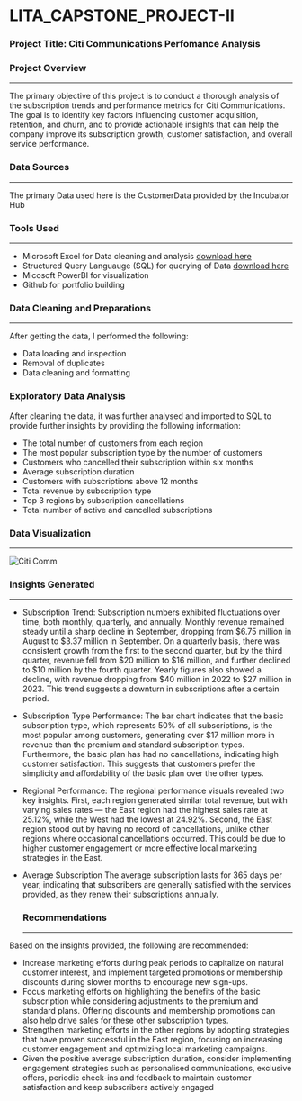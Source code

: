 # LITA_CAPSTONE_PROJECT-II

### Project Title: Citi Communications Perfomance Analysis

### Project Overview
---
The primary objective of this project is to conduct a thorough analysis of the subscription trends and performance metrics for Citi Communications. The goal is to identify key factors influencing customer acquisition, retention, and churn, and to provide actionable insights that can help the company improve its subscription growth, customer satisfaction, and overall service performance.

### Data Sources
---
The primary Data used here is the CustomerData provided by the Incubator Hub

### Tools Used
---
- Microsoft Excel for Data cleaning and analysis [download here](https://1drv.ms/x/c/3d767624932c4481/EYUL3nu9mcpKqPdPKRv2thsBkdHyGPh1_5JfMw_nt1hzvg?e=sWJeTu)
- Structured Query Languauge (SQL) for querying of Data [download here](https://1drv.ms/w/c/3d767624932c4481/ET6T2MftEwxGuta3vZrKR4wBSAZUbD7iqqDSE9lkVARgpw?e=gc5MLQ)
- Micosoft PowerBI for visualization
- Github for portfolio building

### Data Cleaning and Preparations
----
After getting the data, I performed the following:
- Data loading and inspection
- Removal of duplicates
- Data cleaning and formatting

### Exploratory Data Analysis
After cleaning the data, it was further analysed and imported to SQL to provide further insights by providing the following information:
- The total number of customers from each region
- The most popular subscription type by the number of customers
- Customers who cancelled their subscription within six months
- Average subscription duration
- Customers with subscriptions above 12 months
- Total revenue by subscription type
- Top 3 regions by subscription cancellations
- Total number of active and cancelled subscriptions

 ### Data Visualization
 ----
![Citi Comm](https://github.com/user-attachments/assets/1f5940de-1148-48b5-adb9-45c3768e935a)

### Insights Generated
---
- Subscription Trend:
  Subscription numbers exhibited fluctuations over time, both monthly, quarterly, and annually. Monthly revenue remained steady until a sharp decline in September, dropping from $6.75 million in August to $3.37 million in September. On a quarterly basis, there was consistent growth from the first to the second quarter, but by the third quarter, revenue fell from $20 million to $16 million, and further declined to $10 million by the fourth quarter. Yearly figures also showed a decline, with revenue dropping from $40 million in 2022 to $27 million in 2023. This trend suggests a downturn in subscriptions after a certain period.
- Subscription Type Performance:
The bar chart indicates that the basic subscription type, which represents 50% of all subscriptions, is the most popular among customers, generating over $17 million more in revenue than the premium and standard subscription types. Furthermore, the basic plan has had no cancellations, indicating high customer satisfaction. This suggests that customers prefer the simplicity and affordability of the basic plan over the other types.
- Regional Performance:
The regional performance visuals revealed two key insights. First, each region generated similar total revenue, but with varying sales rates — the East region had the highest sales rate at 25.12%, while the West had the lowest at 24.92%. Second, the East region stood out by having no record of cancellations, unlike other regions where occasional cancellations occurred. This could be due to higher customer engagement or more effective local marketing strategies in the East.
- Average Subscription
  The average subscription lasts for 365 days per year, indicating that subscribers are generally satisfied with the services provided, as they renew their subscriptions annually.

  ### Recommendations
  ---
Based on the insights provided, the following are recommended:
- Increase marketing efforts during peak periods to capitalize on natural customer interest, and implement targeted promotions or membership discounts during slower months to encourage new sign-ups.
- Focus marketing efforts on highlighting the benefits of the basic subscription while considering adjustments to the premium and standard plans. Offering discounts and membership promotions can also help drive sales for these other subscription types.
- Strengthen marketing efforts in the other regions by adopting strategies that have proven successful in the East region, focusing on increasing customer engagement and optimizing local marketing campaigns.
- Given the positive average subscription duration, consider implementing engagement strategies such as personalised communications, exclusive offers, periodic check-ins and feedback to maintain customer satisfaction and keep subscribers actively engaged
